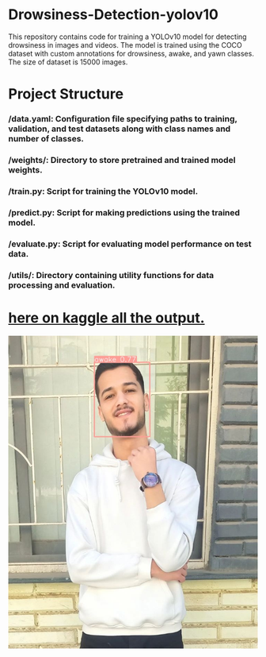 # Drowsiness-Detection-yolov10 

This repository contains code for training a YOLOv10 model for detecting drowsiness in images and videos. The model is trained using the COCO dataset with custom annotations for drowsiness, awake, and yawn classes.
The size of dataset is 15000 images.
# Project Structure
### /data.yaml: Configuration file specifying paths to training, validation, and test datasets along with class names and number of classes.
### /weights/: Directory to store pretrained and trained model weights.
### /train.py: Script for training the YOLOv10 model.
### /predict.py: Script for making predictions using the trained model.
### /evaluate.py: Script for evaluating model performance on test data.
### /utils/: Directory containing utility functions for data processing and evaluation.

# [here on kaggle all the output.](https://www.kaggle.com/code/abdoghazala/drowsiness-detection-yolov10/output)


![Inference Example](train/422946657_1843239819427840_4190706023266226446_n.jpg)
